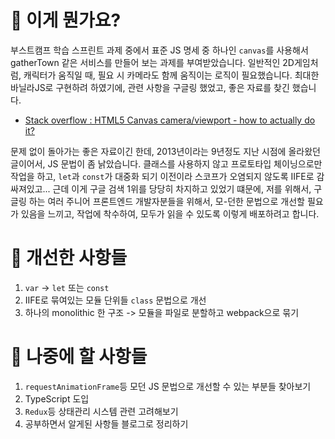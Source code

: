 # 🧐 이게 뭔가요?

부스트캠프 학습 스프린트 과제 중에서 표준 JS 명세 중 하나인 `canvas`를 사용해서 gatherTown 같은 서비스를 만들어 보는 과제를 부여받았습니다. 일반적인 2D게임처럼, 캐릭터가 움직일 때, 필요 시 카메라도 함께 움직이는 로직이 필요했습니다. 최대한 바닐라JS로 구현하려 하였기에, 관련 사항을 구글링 했었고, 좋은 자료를 찾긴 했습니다.

- [Stack overflow : HTML5 Canvas camera/viewport - how to actually do it?](https://stackoverflow.com/questions/16919601/html5-canvas-camera-viewport-how-to-actually-do-it)

문제 없이 돌아가는 좋은 자료이긴 한데, 2013년이라는 9년정도 지난 시점에 올라왔던 글이어서, JS 문법이 좀 낡았습니다. 클래스를 사용하지 않고 프로토타입 체이닝으로만 작업을 하고, `let`과 `const`가 대중화 되기 이전이라 스코프가 오염되지 않도록 IIFE로 감싸져있고... 근데 이게 구글 검색 1위를 당당히 차지하고 있었기 떄문에, 저를 위해서, 구글링 하는 여러 주니어 프론트엔드 개발자분들을 위해서, 모-던한 문법으로 개선할 필요가 있음을 느끼고, 작업에 착수하여, 모두가 읽을 수 있도록 이렇게 배포하려고 합니다.

# 📝 개선한 사항들

1. `var` -> `let` 또는 `const`
2. IIFE로 묶여있는 모듈 단위들 `class` 문법으로 개선
3. 하나의 monolithic 한 구조 -> 모듈을 파일로 분할하고 webpack으로 묶기

# 🔮 나중에 할 사항들

1. `requestAnimationFrame`등 모던 JS 문법으로 개선할 수 있는 부분들 찾아보기
2. TypeScript 도입
3. `Redux`등 상태관리 시스템 관련 고려해보기
4. 공부하면서 알게된 사항들 블로그로 정리하기
